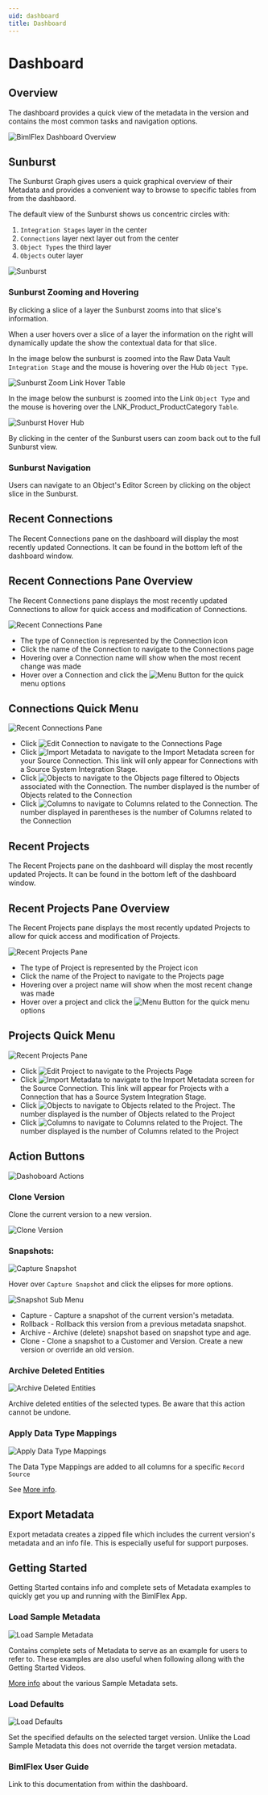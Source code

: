 ```yaml
---
uid: dashboard
title: Dashboard
---
```

# Dashboard 

## Overview

The dashboard provides a quick view of the metadata in the version and contains the most common tasks and navigation options. 

![BimlFlex Dashboard Overview](images/dashboard-recent-connections-recent-projects-full-small.64527.png "BimlFlex Dashboard")

## Sunburst

The Sunburst Graph gives users a quick graphical overview of their Metadata and provides a convenient way to browse to specific tables from from the dashbaord.

The default view of the Sunburst shows us concentric circles with:
1. `Integration Stages` layer in the center
1. `Connections` layer next layer out from the center
1. `Object Types` the third layer
1. `Objects` outer layer

<img 
    src="images/bimlflex-app-dashboard-sunburst.png" 
    class="bordered-image" 
    title="Sunburst"
/>

### Sunburst Zooming and Hovering

By clicking a slice of a layer the Sunburst zooms into that slice's information.

When a user hovers over a slice of a layer the information on the right will dynamically update the show the contextual data for that slice.

In the image below the sunburst is zoomed into the Raw Data Vault `Integration Stage` and the mouse is hovering over the Hub `Object Type`.

<img 
    src="images/bimlflex-app-dashboard-sunburst-hover-hub.png" 
    class="bordered-image" 
    title="Sunburst Zoom Link Hover Table"
/>

In the image below the sunburst is zoomed into the Link `Object Type` and the mouse is hovering over the LNK_Product_ProductCategory `Table`.

<img 
    src="images/bimlflex-app-dashboard-sunburst-zoom-link-hover-table.png" 
    class="bordered-image" 
    title="Sunburst Hover Hub"
/>

By clicking in the center of the Sunburst users can zoom back out to the full Sunburst view.

### Sunburst Navigation

Users can navigate to an Object's Editor Screen by clicking on the object slice in the Sunburst.

## Recent Connections

The Recent Connections pane on the dashboard will display the most recently updated Connections. It can be found in the bottom left of the dashboard window.

## Recent Connections Pane Overview

The Recent Connections pane displays the most recently updated Connections to allow for quick access and modification of Connections.

![Recent Connections Pane](images/dashboard-recent-connections.64527.png "Connection Pane Overview")

- The type of Connection is represented by the Connection icon
- Click the name of the Connection to navigate to the Connections page
- Hovering over a Connection name will show when the most recent change was made
- Hover over a Connection and click the ![Menu Button](images/bimlflex-ss-app-elipses-menu.png) for the quick menu options

## Connections Quick Menu

![Recent Connections Pane](images/dashboard-recent-connections-menu.64527.png "Connection Pane Overview")

- Click ![Edit Connection](images/dashboard-recent-connections-recent-projects-menu-edit-connection.64527.png) to navigate to the Connections Page
- Click ![Import Metadata](images/dashboard-recent-connections-recent-projects-menu-import-metadata.64527.png) to navigate to the Import Metadata screen for your Source Connection. This link will only appear for Connections with a Source System Integration Stage.
- Click ![Objects](images/dashboard-recent-connections-recent-projects-menu-objects.64527.png) to navigate to the Objects page filtered to Objects associated with the Connection. The number displayed is the number of Objects related to the Connection
- Click ![Columns](images/dashboard-recent-connections-recent-projects-menu-columns.64527.png) to navigate to Columns related to the Connection. The number displayed in parentheses is the number of Columns related to the Connection

## Recent Projects

The Recent Projects pane on the dashboard will display the most recently updated Projects. It can be found in the bottom left of the dashboard window.

## Recent Projects Pane Overview

The Recent Projects pane displays the most recently updated Projects to allow for quick access and modification of Projects.

![Recent Projects Pane](images/dashboard-recent-projects.64527.png "Project Pane Overview")

- The type of Project is represented by the Project icon
- Click the name of the Project to navigate to the Projects page
- Hovering over a project name will show when the most recent change was made
- Hover over a project and click the ![Menu Button](images/bimlflex-ss-app-elipses-menu.png) for the quick menu options

## Projects Quick Menu

![Recent Projects Pane](images/dashboard-recent-projects-menu.64527.png "Project Pane Overview")

- Click ![Edit Project](images/dashboard-recent-connections-recent-projects-menu-edit-project.64527.png) to navigate to the Projects Page
- Click ![Import Metadata](images/dashboard-recent-connections-recent-projects-menu-import-metadata.64527.png)  to navigate to the Import Metadata screen for the Source Connection. This link will appear for Projects with a Connection that has a Source System Integration Stage.
- Click ![Objects](images/dashboard-recent-connections-recent-projects-menu-objects.64527.png) to navigate to Objects related to the Project. The number displayed is the number of Objects related to the Project
- Click ![Columns](images/dashboard-recent-connections-recent-projects-menu-columns.64527.png) to navigate to Columns related to the Project. The number displayed is the number of Columns related to the Project

## Action Buttons

![Dashoboard Actions](images/bimlflex-app-dashboard-actions.png "Dashboard Actions")

### Clone Version 

Clone the current version to a new version.

<img 
    src="images/bimlflex-app-dashboard-clone-version.png" 
    class="bordered-image" 
    title="Clone Version"
/>

### Snapshots: 

<img 
    src="images/bimlflex-app-dashboard-snapshots.png" 
    class="bordered-image" 
    title="Capture Snapshot" 
/>

Hover over `Capture Snapshot` and click the elipses for more options.

<img 
    src="images/bimlflex-app-dashboard-snapshots-submenu.png" 
    class="bordered-image" 
    title="Snapshot Sub Menu" 
/>

* Capture - Capture a snapshot of the current version's metadata.
* Rollback - Rollback this version from a previous metadata snapshot.
* Archive - Archive (delete) snapshot based on snapshot type and age.
* Clone - Clone a snapshot to a Customer and Version. Create a new version or override an old version.

### Archive Deleted Entities

<img 
    src="images/bimlflex-app-dashboard-archive-entities.png" 
    class="bordered-image" 
    title="Archive Deleted Entities" 
/>

Archive deleted entities of the selected types. Be aware that this action cannot be undone.

### Apply Data Type Mappings

<img 
    src="images/bimlflex-app-dashboard-apply-data-type-mappings.png" 
    class="bordered-image" 
    title="Apply Data Type Mappings" 
/>

The Data Type Mappings are added to all columns for a specific `Record Source`

See [More info](data-type-mappings.md).

## Export Metadata

Export metadata creates a zipped file which includes the current version's metadata and an info file. This is especially useful for support purposes.

## Getting Started

Getting Started contains info and complete sets of Metadata examples to quickly get you up and running with the BimlFlex App.

### Load Sample Metadata

<img 
    src="images/bimlflex-app-dashboard-sample-metadata.png" 
    class="bordered-image" 
    title="Load Sample Metadata" 
/>

Contains complete sets of Metadata to serve as an example for users to refer to. These examples are also useful when following allong with the Getting Started Videos.

[More info](../getting-started/sample-metadata.md) about the various Sample Metadata sets.

### Load Defaults

<img 
    src="images/bimlflex-app-dashboard-load-defaults.png" 
    class="bordered-image" 
    title="Load Defaults" 
/>

Set the specified defaults on the selected target version. Unlike the Load Sample Metadata this does not override the target version metadata.

### BimlFlex User Guide

Link to this documentation from within the dashboard.

